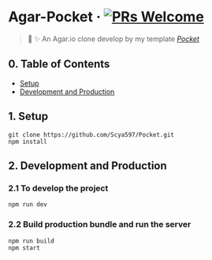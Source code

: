 # Agar-Pocket &middot; [![PRs Welcome](https://img.shields.io/badge/PRs-welcome-brightgreen.svg?style=flat-square)](http://makeapullrequest.com)
> 🎉 ✨ An Agar.io clone develop by my template [*Pocket*](https://github.com/Scya597/Pocket)

## 0. Table of Contents  
- [Setup](#1-setup)
- [Development and Production](#2-development-and-production)

## 1. Setup
```
git clone https://github.com/Scya597/Pocket.git
npm install
```

## 2. Development and Production

### 2.1 To develop the project

```
npm run dev
```

### 2.2 Build production bundle and run the server

```
npm run build
npm start
```
